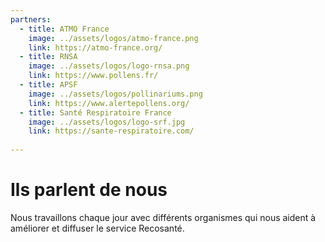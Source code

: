 ```yaml
---
partners:
  - title: ATMO France
    image: ../assets/logos/atmo-france.png
    link: https://atmo-france.org/
  - title: RNSA 
    image: ../assets/logos/logo-rnsa.png
    link: https://www.pollens.fr/
  - title: APSF 
    image: ../assets/logos/pollinariums.png
    link: https://www.alertepollens.org/
  - title: Santé Respiratoire France
    image: ../assets/logos/logo-srf.jpg
    link: https://sante-respiratoire.com/
 
---
```


# Ils parlent de nous

Nous travaillons chaque jour avec différents organismes qui nous aident à améliorer et diffuser le service Recosanté. 
